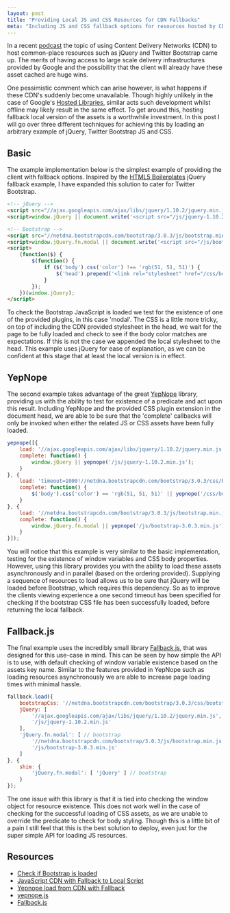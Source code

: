 ```yaml
---
layout: post
title: "Providing Local JS and CSS Resources for CDN Fallbacks"
meta: "Including JS and CSS fallback options for resources hosted by CDN's"
---
```


In a recent [podcast](http://threedevsandamaybe.com/posts/html-experiences-part-1/) the topic of using Content Delivery Networks (CDN) to host common-place resources such as jQuery and Twitter Bootstrap came up.
The merits of having access to large scale delivery infrastructures provided by Google and the possibility that the client will already have these asset cached are huge wins.
<!--more-->
One pessimistic comment which can arise however, is what happens if these CDN's suddenly become unavailable.
Though highly unlikely in the case of Google's [Hosted Libraries](https://developers.google.com/speed/libraries/devguide), similar acts such development whilst offline may likely result in the same effect.
To get around this, hosting fallback local version of the assets is a worthwhile investment.
In this post I will go over three different techniques for achieving this by loading an arbitrary example of jQuery, Twitter Bootstrap JS and CSS.

## Basic

The example implementation below is the simplest example of providing the client with fallback options.
Inspired by the [HTML5 Boilerplates](http://html5boilerplate.com/) jQuery fallback example, I have expanded this solution to cater for Twitter Bootstrap.

```html
<!-- jQuery -->
<script src="//ajax.googleapis.com/ajax/libs/jquery/1.10.2/jquery.min.js"></script>
<script>window.jQuery || document.write('<script src="/js/jquery-1.10.2.min.js"><\/script>')</script>

<!-- Bootstrap -->
<script src="//netdna.bootstrapcdn.com/bootstrap/3.0.3/js/bootstrap.min.js"></script>
<script>window.jQuery.fn.modal || document.write('<script src="/js/bootstrap-3.0.3.min.js"><\/script>')</script>
<script>
    (function($) {
        $(function() {
            if ($('body').css('color') !== 'rgb(51, 51, 51)') {
                $('head').prepend('<link rel="stylesheet" href="/css/bootstrap-3.0.3.min.css">');
            }
        });
    })(window.jQuery);
</script>
```

To check the Bootstrap JavaScript is loaded we test for the existence of one of the provided plugins, in this case 'modal'.
The CSS is a little more tricky, on top of including the CDN provided stylesheet in the head, we wait for the page to be fully loaded and check to see if the body color matches are expectations.
If this is not the case we appended the local stylesheet to the head.
This example uses jQuery for ease of explanation, as we can be confident at this stage that at least the local version is in effect.

## YepNope

The second example takes advantage of the great [YepNope](http://yepnopejs.com/) library, providing us with the ability to test for existence of a predicate and act upon this result.
Including YepNope and the provided CSS plugin extension in the document head, we are able to be sure that the 'complete' callbacks will only be invoked when either the related JS or CSS assets have been fully loaded.

```javascript
yepnope([{
    load: '//ajax.googleapis.com/ajax/libs/jquery/1.10.2/jquery.min.js',
    complete: function() {
        window.jQuery || yepnope('/js/jquery-1.10.2.min.js');
    }
}, {
    load: 'timeout=1000!//netdna.bootstrapcdn.com/bootstrap/3.0.3/css/bootstrap.min.css',
    complete: function() {
        $('body').css('color') == 'rgb(51, 51, 51)' || yepnope('/css/bootstrap-3.0.3.min.css');
    }
}, {
    load: '//netdna.bootstrapcdn.com/bootstrap/3.0.3/js/bootstrap.min.js',
    complete: function() {
        window.jQuery.fn.modal || yepnope('/js/bootstrap-3.0.3.min.js');
    }
}]);
```

You will notice that this example is very similar to the basic implementation, testing for the existence of window variables and CSS body properties.
However, using this library provides you with the ability to load these assets asynchronously and in parallel (based on the ordering provided).
Supplying a sequence of resources to load allows us to be sure that jQuery will be loaded before Bootstrap, which requires this dependency.
So as to improve the clients viewing experience a one second timeout has been specified for checking if the bootstrap CSS file has been successfully loaded, before returning the local fallback.

## Fallback.js

The final example uses the incredibly small library [Fallback.js](http://fallback.io/), that was designed for this use-case in mind.
This can be seen by how simple the API is to use, with default checking of window variable existence based on the assets key name.
Similar to the features provided in YepNope such as loading resources asynchronously we are able to increase page loading times with minimal hassle.

```javascript
fallback.load({
    bootstrapCss: '//netdna.bootstrapcdn.com/bootstrap/3.0.3/css/bootstrap.min.css',
    jQuery: [
        '//ajax.googleapis.com/ajax/libs/jquery/1.10.2/jquery.min.js',
        '/js/jquery-1.10.2.min.js'
    ],
    'jQuery.fn.modal': [ // bootstrap
        '//netdna.bootstrapcdn.com/bootstrap/3.0.3/js/bootstrap.min.js',
        '/js/bootstrap-3.0.3.min.js'
    ]
}, {
    shim: {
        'jQuery.fn.modal': [ 'jQuery' ] // bootstrap
    }
});
```

The one issue with this library is that it is tied into checking the window object for resource existence.
This does not work well in the case of checking for the successful loading of CSS assets, as we are unable to override the predicate to check for body styling.
Though this is a little bit of a pain I still feel that this is the best solution to deploy, even just for the super simple API for loading JS resources.

## Resources

- [Check if Bootstrap is loaded](https://github.com/MaxCDN/bootstrap-cdn/issues/111)
- [JavaScript CDN with Fallback to Local Script](http://www.websightdesigns.com/posts/view/javascript-cdn-with-fallback-to-local-script)
- [Yepnope load from CDN with Fallback](https://coderwall.com/p/pmx_4w)
- [yepnope.js](http://yepnopejs.com/)
- [Fallback.js](http://fallback.io/)

